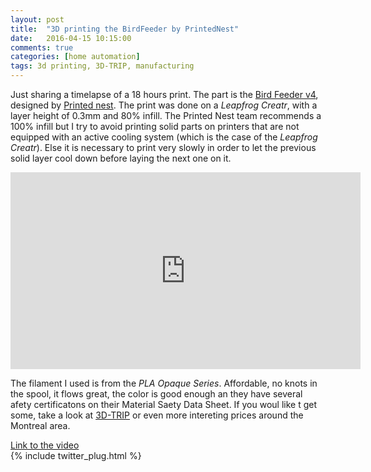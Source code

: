 ```yaml
---
layout: post
title:  "3D printing the BirdFeeder by PrintedNest"
date:   2016-04-15 10:15:00
comments: true
categories: [home automation]
tags: 3d printing, 3D-TRIP, manufacturing
---
```


   Just sharing a timelapse of a 18 hours print. The part is the [Bird Feeder v4](www.thingiverse.com/thing:359618), designed by [Printed nest](www.printednest.com). The print was done on a _Leapfrog Creatr_, with a layer height of 0.3mm and 80% infill. The Printed Nest team recommends a 100% infill but I try to avoid printing solid parts on printers that are not equipped with an active cooling system (which is the case of the _Leapfrog Creatr_). Else it is necessary to print very slowly in order to let the previous solid layer cool down before laying the next one on it.

<iframe width="560" height="315" src="https://www.youtube.com/embed/-dhpyRYRMGw" frameborder="0" allowfullscreen></iframe>

   The filament I used is from the *PLA Opaque Series*. Affordable, no knots in the spool, it flows great, the color is good enough an they have several afety certificatons on their Material Saety Data Sheet. If you woul like t get some, take a look at [3D-TRIP](www.3dtrip.ca) or even more intereting prices around the Montreal area. 
   
[Link to the video](https://youtu.be/-dhpyRYRMGw)  
{% include twitter_plug.html %}

